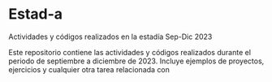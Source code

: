 # Estad-a
Actividades y códigos realizados en la estadía Sep-Dic 2023

Este repositorio contiene las actividades y códigos realizados durante el periodo de septiembre a diciembre de 2023. Incluye ejemplos de proyectos, ejercicios y cualquier otra tarea relacionada con 
